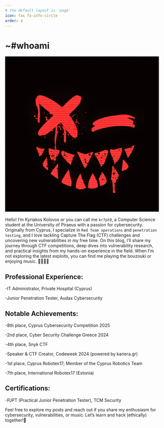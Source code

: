 ```yaml
---
# the default layout is 'page'
icon: fas fa-info-circle
order: 4
---
```


# ~#whoami

![#~whoami](/assets/img/kr7pt0.jpg)

Hello! I’m Kyriakos Kolovos or you can call me `kr7pt0`, a Computer Science student at the University of Piraeus with a passion for cybersecurity. Originally from Cyprus, I specialize in `Red Team operations` and `penetration testing`, and I love tackling Capture The Flag (CTF) challenges and uncovering new vulnerabilities in my free time.
On this blog, I’ll share my journey through CTF competitions, deep dives into vulnerability research, and practical insights from my hands-on experience in the field.
When I’m not exploring the latest exploits, you can find me playing the bouzouki or enjoying music. 👨‍💻🔐🤖






## Professional Experience:

-IT Administrator, Private Hospital (Cyprus)

-Junior Penetration Tester, Audax Cybersecurity






## Notable Achievements:

-8th place, Cyprus Cybersecurity Competition 2025

-2nd place, Cyber Security Challenge Greece 2024

-4th place, Snyk CTF

-Speaker & CTF Creator, Codeweek 2024 (powered by kariera.gr)

-1st place, Cyprus Robotex17; Member of the Cyprus Robotics Team

-7th place, International Robotex17 (Estonia)






## Certifications:

-PJPT (Practical Junior Penetration Tester), TCM Security






Feel free to explore my posts and reach out if you share my enthusiasm for cybersecurity, vulnerabilities, or music. Let’s learn and hack (ethically) together!🥷
